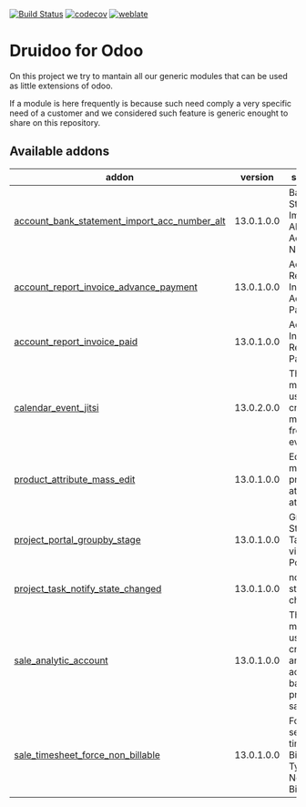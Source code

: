 [![Build Status](https://travis-ci.com/druidoo/druidoo-addons.svg?branch=13.0)](https://travis-ci.com/druidoo/druidoo-addons)
[![codecov](https://codecov.io/gh/druidoo/druidoo-addons/branch/13.0/graph/badge.svg)](https://codecov.io/gh/druidoo/druidoo-addons)
[![weblate](https://translate.druidoo.io/widgets/druidoo-addons-13-0/-/svg-badge.svg)](https://translate.druidoo.io/projects/druidoo-addons-13-0)

Druidoo for Odoo
===

On this project we try to mantain all our generic modules that can be used as
little extensions of odoo.

If a module is here frequently is because such need comply a very specific need
of a customer and we considered such feature is generic enought to share on
this repository.

<!-- prettier-ignore-start -->
[//]: # (addons)

Available addons
----------------
addon | version | summary
--- | --- | ---
[account_bank_statement_import_acc_number_alt](account_bank_statement_import_acc_number_alt/) | 13.0.1.0.0 | Bank Statement Import Alternative Account Number
[account_report_invoice_advance_payment](account_report_invoice_advance_payment/) | 13.0.1.0.0 | Account Report Invoice Advance Payment
[account_report_invoice_paid](account_report_invoice_paid/) | 13.0.1.0.0 | Account Invoice Report Paid
[calendar_event_jitsi](calendar_event_jitsi/) | 13.0.2.0.0 | This module used to create Jitsi meeting from Odoo event
[product_attribute_mass_edit](product_attribute_mass_edit/) | 13.0.1.0.0 | Edit multiple product attributes at once
[project_portal_groupby_stage](project_portal_groupby_stage/) | 13.0.1.0.0 | Group by Stage in Tasks view of Portal
[project_task_notify_state_changed](project_task_notify_state_changed/) | 13.0.1.0.0 | notify task stage changed
[sale_analytic_account](sale_analytic_account/) | 13.0.1.0.0 | This module used to create analytic account based on product in sale order
[sale_timesheet_force_non_billable](sale_timesheet_force_non_billable/) | 13.0.1.0.0 | Force to set a timesheets Billable Type to Non Billable

[//]: # (end addons)
<!-- prettier-ignore-end -->
